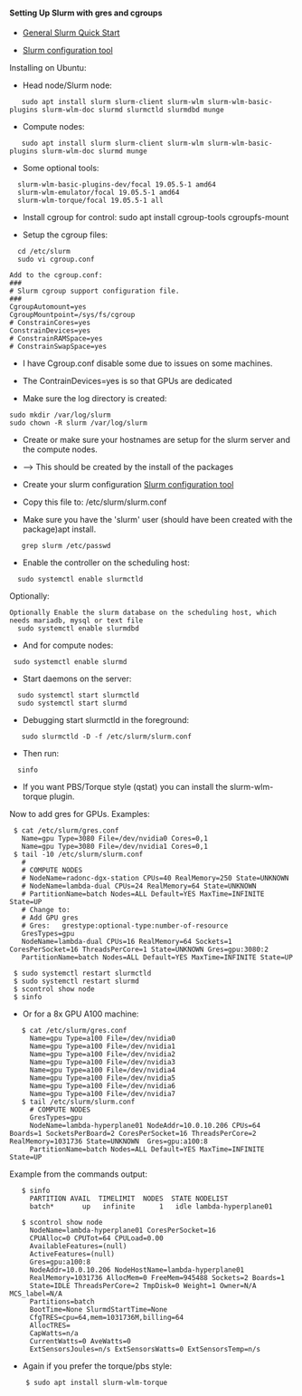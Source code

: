 #### Setting Up Slurm with gres and cgroups

* [General Slurm Quick Start](https://slurm.schedmd.com/quickstart_admin.html)

* [Slurm configuration tool](https://slurm.schedmd.com/configurator.html)

Installing on Ubuntu:
* Head node/Slurm node:
```
   sudo apt install slurm slurm-client slurm-wlm slurm-wlm-basic-plugins slurm-wlm-doc slurmd slurmctld slurmdbd munge
```
* Compute nodes:
```
   sudo apt install slurm slurm-client slurm-wlm slurm-wlm-basic-plugins slurm-wlm-doc slurmd munge
```

* Some optional tools:
```
  slurm-wlm-basic-plugins-dev/focal 19.05.5-1 amd64
  slurm-wlm-emulator/focal 19.05.5-1 amd64
  slurm-wlm-torque/focal 19.05.5-1 all
```

* Install cgroup for control:
  sudo apt install cgroup-tools cgroupfs-mount

* Setup the cgroup files:
```
  cd /etc/slurm
  sudo vi cgroup.conf

Add to the cgroup.conf:
###
# Slurm cgroup support configuration file.
###
CgroupAutomount=yes
CgroupMountpoint=/sys/fs/cgroup
# ConstrainCores=yes
ConstrainDevices=yes
# ConstrainRAMSpace=yes
# ConstrainSwapSpace=yes
```
* I have Cgroup.conf disable some due to issues on some machines.
* The ContrainDevices=yes is so that GPUs are dedicated

* Make sure the log directory is created:
```
sudo mkdir /var/log/slurm
sudo chown -R slurm /var/log/slurm
```

* Create or make sure your hostnames are setup for the slurm server and the compute nodes.
* --> This should be created by the install of the packages

* Create your slurm configuration [Slurm configuration tool](https://slurm.schedmd.com/configurator.html)
*  Copy this file to: /etc/slurm/slurm.conf

* Make sure you have the 'slurm' user (should have been created with the package)apt install.   
```
   grep slurm /etc/passwd
```

* Enable the controller on the scheduling host:
```
  sudo systemctl enable slurmctld
```
Optionally:
```
Optionally Enable the slurm database on the scheduling host, which needs mariadb, mysql or text file
  sudo systemctl enable slurmdbd
```
* And for compute nodes:
```
 sudo systemctl enable slurmd
```

* Start daemons on the server:
```
  sudo systemctl start slurmctld
  sudo systemctl start slurmd
``` 

* Debugging start slurmctld in the foreground: 
```
   sudo slurmctld -D -f /etc/slurm/slurm.conf
```

* Then run:
```
  sinfo
```

* If you want PBS/Torque style (qstat) you can install the slurm-wlm-torque plugin.

Now to add gres for GPUs.  Examples:
```
 $ cat /etc/slurm/gres.conf
   Name=gpu Type=3080 File=/dev/nvidia0 Cores=0,1
   Name=gpu Type=3080 File=/dev/nvidia1 Cores=0,1
 $ tail -10 /etc/slurm/slurm.conf
   #
   # COMPUTE NODES
   # NodeName=radonc-dgx-station CPUs=40 RealMemory=250 State=UNKNOWN
   # NodeName=lambda-dual CPUs=24 RealMemory=64 State=UNKNOWN
   # PartitionName=batch Nodes=ALL Default=YES MaxTime=INFINITE State=UP
   # Change to:
   # Add GPU gres
   # Gres:   grestype:optional-type:number-of-resource
   GresTypes=gpu
   NodeName=lambda-dual CPUs=16 RealMemory=64 Sockets=1 CoresPerSocket=16 ThreadsPerCore=1 State=UNKNOWN Gres=gpu:3080:2
   PartitionName=batch Nodes=ALL Default=YES MaxTime=INFINITE State=UP

 $ sudo systemctl restart slurmctld
 $ sudo systemctl restart slurmd
 $ scontrol show node
 $ sinfo
```

* Or for a 8x GPU A100 machine:
```
   $ cat /etc/slurm/gres.conf 
     Name=gpu Type=a100 File=/dev/nvidia0
     Name=gpu Type=a100 File=/dev/nvidia1
     Name=gpu Type=a100 File=/dev/nvidia2
     Name=gpu Type=a100 File=/dev/nvidia3
     Name=gpu Type=a100 File=/dev/nvidia4
     Name=gpu Type=a100 File=/dev/nvidia5
     Name=gpu Type=a100 File=/dev/nvidia6
     Name=gpu Type=a100 File=/dev/nvidia7
   $ tail /etc/slurm/slurm.conf 
     # COMPUTE NODES
     GresTypes=gpu
     NodeName=lambda-hyperplane01 NodeAddr=10.0.10.206 CPUs=64 Boards=1 SocketsPerBoard=2 CoresPerSocket=16 ThreadsPerCore=2 RealMemory=1031736 State=UNKNOWN  Gres=gpu:a100:8
     PartitionName=batch Nodes=ALL Default=YES MaxTime=INFINITE State=UP
```

Example from the commands output:
```
   $ sinfo
     PARTITION AVAIL  TIMELIMIT  NODES  STATE NODELIST
     batch*       up   infinite      1   idle lambda-hyperplane01

   $ scontrol show node
     NodeName=lambda-hyperplane01 CoresPerSocket=16 
     CPUAlloc=0 CPUTot=64 CPULoad=0.00
     AvailableFeatures=(null)
     ActiveFeatures=(null)
     Gres=gpu:a100:8
     NodeAddr=10.0.10.206 NodeHostName=lambda-hyperplane01 
     RealMemory=1031736 AllocMem=0 FreeMem=945488 Sockets=2 Boards=1
     State=IDLE ThreadsPerCore=2 TmpDisk=0 Weight=1 Owner=N/A MCS_label=N/A
     Partitions=batch 
     BootTime=None SlurmdStartTime=None
     CfgTRES=cpu=64,mem=1031736M,billing=64
     AllocTRES=
     CapWatts=n/a
     CurrentWatts=0 AveWatts=0
     ExtSensorsJoules=n/s ExtSensorsWatts=0 ExtSensorsTemp=n/s
```
  
* Again if you prefer the torque/pbs style:
```
    $ sudo apt install slurm-wlm-torque
```
